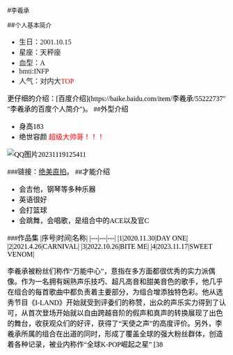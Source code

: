 
#李羲承

##个人基本简介

<font size=3 face="宋体">

- 生日：2001.10.15
- 星座：天秤座
- 血型：A
- bmti:INFP
- 人气：对内大<font size=3 color=red face="宋体">TOP
<font size=3 color=black face="宋体">
  更仔细的介绍：[百度介绍](https://baike.baidu.com/item/李羲承/55222737" "李羲承的百度个人简介")。

<font size=3 face="黑体">
##外型介绍

<font size=3 face="宋体">  


- 身高183 
- 绝世容颜<font size=3 color=red face="宋体"> 超级大帅哥！！！<font size=3 color=black face="宋体">

![QQ图片20231119125411](https://github.com/wwwlllggg8/MARKDOWN./assets/152009015/2cbc236b-208d-4154-b0be-98089cc265bb)



###链接：[绝美直拍](https://www.bilibili.com/video/BV1tu411Z7sz/ "跳舞视频")。
<font size=3 face="黑体">
##才能介绍

<font size=3 face="宋体">

- 会吉他，钢琴等多种乐器
- 英语很好
- 会打篮球
- 会跳舞，会唱歌，是组合中的ACE以及官C


###作品集
|序号|时间|名称|
|---|---|---|
|1|2020.11.30|DAY ONE|
|2|2021.4.26|CARNIVAL|
|3|2022.10.26|BITE ME|
|4|2023.11.17|SWEET VENOM|

李羲承被粉丝们称作“万能中心”，意指在多方面都很优秀的实力派偶像。作为一名拥有娴熟声乐技巧、超凡高音和甜美音色的歌手，他几乎在组合的每首歌曲中都负责着主要部分，为组合增添独特色彩。他从选秀节目《I-LAND》开始就受到评委们的称赞，出众的声乐实力得到了认可，从首次登场开始就以自由跨越音阶的假声和真声的转换展现了出色的舞台，收获观众们的好评，获得了“天使之声”的高度评价。另外，李羲承所属的组合在出道的同时，形成了覆盖全球的强大粉丝群体，创造着各种记录，被业内称作“全球K-POP崛起之星” [38






